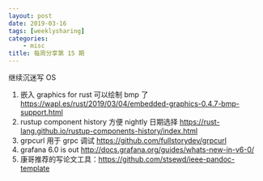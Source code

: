 ```yaml
---
layout: post
date: 2019-03-16
tags: [weeklysharing]
categories:
    - misc
title: 每周分享第 15 期
---
```


继续沉迷写 OS 

1. 嵌入 graphics for rust 可以绘制 bmp 了 https://wapl.es/rust/2019/03/04/embedded-graphics-0.4.7-bmp-support.html
2. rustup component history 方便 nightly 日期选择 https://rust-lang.github.io/rustup-components-history/index.html
3. grpcurl 用于 grpc 调试 https://github.com/fullstorydev/grpcurl
4. grafana 6.0 is out http://docs.grafana.org/guides/whats-new-in-v6-0/
5. 康哥推荐的写论文工具：https://github.com/stsewd/ieee-pandoc-template
